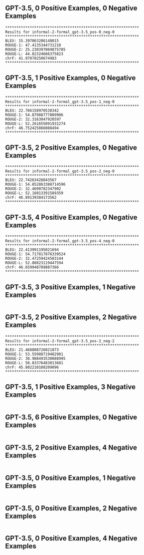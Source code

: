 ## GPT-3.5, 0 Positive Examples, 0 Negative Examples
```text
************************************************************
Results for informal-2-formal_gpt-3.5_pos-0_neg-0
************************************************************
BLEU: 15.397063206148015
ROUGE-1: 47.4135344731218
ROUGE-2: 25.230397069875785
ROUGE-L: 44.82324666375823
chrF: 41.97878250674983
************************************************************
```


## GPT-3.5, 1 Positive Examples, 0 Negative Examples
```text
************************************************************
Results for informal-2-formal_gpt-3.5_pos-1_neg-0
************************************************************
BLEU: 22.766158970538342
ROUGE-1: 54.87988777809906
ROUGE-2: 32.3163047920597
ROUGE-L: 52.261655091931274
chrF: 46.752425866088494
************************************************************
```


## GPT-3.5, 2 Positive Examples, 0 Negative Examples
```text
************************************************************
Results for informal-2-formal_gpt-3.5_pos-2_neg-0
************************************************************
BLEU: 22.74263428843567
ROUGE-1: 54.852863388714596
ROUGE-2: 32.4690782347902
ROUGE-L: 52.16013391589359
chrF: 46.89139384173562
************************************************************
```


## GPT-3.5, 4 Positive Examples, 0 Negative Examples
```text
************************************************************
Results for informal-2-formal_gpt-3.5_pos-4_neg-0
************************************************************
BLEU: 22.413991195021694
ROUGE-1: 54.717817876339524
ROUGE-2: 32.47259424503144
ROUGE-L: 52.08823119447594
chrF: 46.659948789887366
************************************************************
```


## GPT-3.5, 3 Positive Examples, 1 Negative Examples
```text
```


## GPT-3.5, 2 Positive Examples, 2 Negative Examples
```text
************************************************************
Results for informal-2-formal_gpt-3.5_pos-2_neg-2
************************************************************
BLEU: 21.468808726021873
ROUGE-1: 53.55988719482981
ROUGE-2: 30.988493530088995
ROUGE-L: 50.83376483013681
chrF: 45.802210108209096
************************************************************
```


## GPT-3.5, 1 Positive Examples, 3 Negative Examples
```text
```


## GPT-3.5, 6 Positive Examples, 0 Negative Examples
```text

```


## GPT-3.5, 2 Positive Examples, 4 Negative Examples
```text

```


## GPT-3.5, 0 Positive Examples, 1 Negative Examples
```text
```


## GPT-3.5, 0 Positive Examples, 2 Negative Examples
```text

```


## GPT-3.5, 0 Positive Examples, 4 Negative Examples
```text

```

